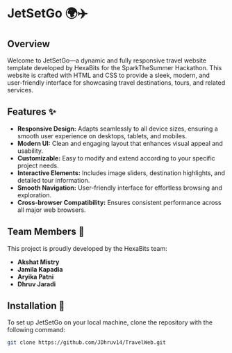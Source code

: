 # JetSetGo 🌍✈️

## Overview

Welcome to JetSetGo—a dynamic and fully responsive travel website template developed by HexaBits for the SparkTheSummer Hackathon. This website is crafted with HTML and CSS to provide a sleek, modern, and user-friendly interface for showcasing travel destinations, tours, and related services.

## Features ✨

- **Responsive Design:** Adapts seamlessly to all device sizes, ensuring a smooth user experience on desktops, tablets, and mobiles.
- **Modern UI:** Clean and engaging layout that enhances visual appeal and usability.
- **Customizable:** Easy to modify and extend according to your specific project needs.
- **Interactive Elements:** Includes image sliders, destination highlights, and detailed tour information.
- **Smooth Navigation:** User-friendly interface for effortless browsing and exploration.
- **Cross-browser Compatibility:** Ensures consistent performance across all major web browsers.

## Team Members 👥
This project is proudly developed by the HexaBits team:

- **Akshat Mistry**
- **Jamila Kapadia**
- **Aryika Patni**
- **Dhruv Jaradi**
## Installation 🚀

To set up JetSetGo on your local machine, clone the repository with the following command:

```bash
git clone https://github.com/JDhruv14/TravelWeb.git
